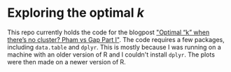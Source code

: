 # Exploring the optimal _k_

This repo currently holds the code for the blogpost ["Optimal “k” when there’s
no cluster? Pham vs Gap Part
I"](https://haroldpimentel.wordpress.com/2014/12/29/optimal-k-when-theres-no-cluster-gap-vs-pham-part-i/).
The code requires a few packages, including `data.table` and `dplyr`. This is
mostly because I was running on a machine with an older version of R and
I couldn't install `dplyr`. The plots were then made on a newer version of R.
